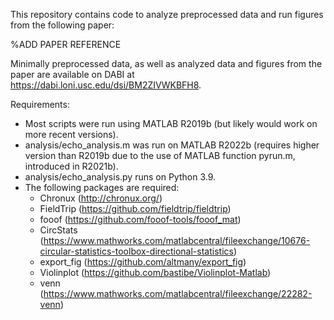This repository contains code to analyze preprocessed data and run figures from the following paper:

%ADD PAPER REFERENCE

Minimally preprocessed data, as well as analyzed data and figures from the paper are available on DABI at https://dabi.loni.usc.edu/dsi/BM2ZIVWKBFH8.

Requirements:
- Most scripts were run using MATLAB R2019b (but likely would work on more recent versions).
- analysis/echo_analysis.m was run on MATLAB R2022b (requires higher version than R2019b due to the use of MATLAB function pyrun.m, introduced in R2021b).
- analysis/echo_analysis.py runs on Python 3.9.
- The following packages are required:
	- Chronux (http://chronux.org/)
	- FieldTrip (https://github.com/fieldtrip/fieldtrip)
	- fooof (https://github.com/fooof-tools/fooof_mat)
	- CircStats (https://www.mathworks.com/matlabcentral/fileexchange/10676-circular-statistics-toolbox-directional-statistics)
	- export_fig (https://github.com/altmany/export_fig)
	- Violinplot (https://github.com/bastibe/Violinplot-Matlab)
	- venn (https://www.mathworks.com/matlabcentral/fileexchange/22282-venn)
